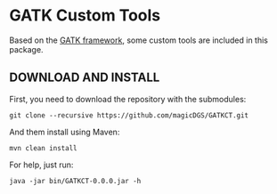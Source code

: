 GATK Custom Tools
=================

Based on the [GATK framework](https://github.com/broadgsa/gatk), some custom tools are included in this package.


## DOWNLOAD AND INSTALL

First, you need to download the repository with the submodules:

```
git clone --recursive https://github.com/magicDGS/GATKCT.git
```

And them install using Maven:

```
mvn clean install
```

For help, just run:

```
java -jar bin/GATKCT-0.0.0.jar -h
```
